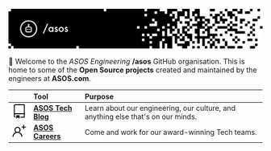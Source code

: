 ![ASOS Engineering](https://github.com/asos/.github/raw/main/profile/assets/header.svg)

👋 Welcome to the _ASOS Engineering_ **/asos** GitHub organisation. This is home to some of the **Open Source projects** created and maintained by the engineers at **ASOS.com**.

<div align="center">

|                                                                                      | Tool                                                                      | Purpose                                                                          |
| ------------------------------------------------------------------------------------ | :------------------------------------------------------------------------ | :------------------------------------------------------------------------------- |
| ![ASOS Tech Blog](https://github.com/asos/.github/raw/main/profile/assets/blog.svg)  | [**ASOS Tech Blog**](https://medium.com/asos-techblog/)                   | Learn about our engineering, our culture, and anything else that's on our minds. |
| ![ASOS Careers](https://github.com/asos/.github/raw/main/profile/assets/careers.svg) | [**ASOS Careers**](https://www.asoscareers.com/our-teams/technology-data) | Come and work for our award-winning Tech teams.                                  |

</div>
